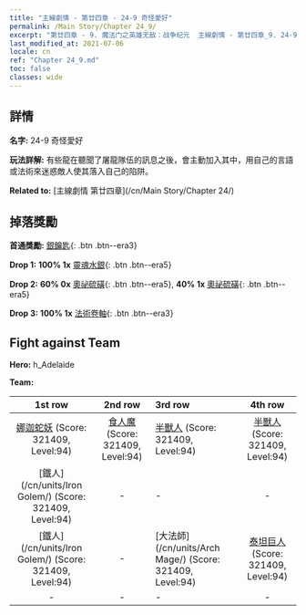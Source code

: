 ```yaml
---
title: "主線劇情 - 第廿四章 - 24-9 奇怪愛好"
permalink: /Main Story/Chapter 24_9/
excerpt: "第廿四章 - 9. 魔法门之英雄无敌：战争纪元  主線劇情 - 第廿四章_9. 24-9 奇怪愛好"
last_modified_at: 2021-07-06
locale: cn
ref: "Chapter 24_9.md"
toc: false
classes: wide
---
```


## 詳情

 **名字:** 24-9 奇怪愛好

 **玩法詳解:** 有些龍在聽聞了屠龍隊伍的訊息之後，會主動加入其中，用自己的言語或法術來迷惑敵人使其落入自己的陷阱。

 **Related to:** [主線劇情 第廿四章](/cn/Main Story/Chapter 24/)

## 掉落獎勵

 **首通獎勵:** [銀鑰匙](/cn/Items/con_693/){: .btn .btn--era3}

 **Drop 1:** **100% 1x** [靈魂水銀](/cn/Items/mat_84/){: .btn .btn--era5}

 **Drop 2:** **60% 0x** [奧祕硫磺](/cn/Items/mat_78/){: .btn .btn--era5}, **40% 1x** [奧祕硫磺](/cn/Items/mat_78/){: .btn .btn--era5}

 **Drop 3:** **100% 1x** [法術卷軸](/cn/Items/con_694/){: .btn .btn--era3}


## Fight against Team
 **Hero:** h_Adelaide

 **Team:**


  | 1st row | 2nd row | 3rd row | 4th row |
  |:----:|:----:|:----|:----:|
  | [娜迦蛇妖](/cn/units/Naga/) (Score: 321409, Level:94)  | [食人魔](/cn/units/Ogre/) (Score: 321409, Level:94)  | [半獸人](/cn/units/Orc/) (Score: 321409, Level:94)  | [半獸人](/cn/units/Orc/) (Score: 321409, Level:94)  |
  | [鐵人](/cn/units/Iron Golem/) (Score: 321409, Level:94)  | - | - | - |
  | [鐵人](/cn/units/Iron Golem/) (Score: 321409, Level:94)  | - | [大法師](/cn/units/Arch Mage/) (Score: 321409, Level:94)  | [泰坦巨人](/cn/units/Giant/) (Score: 321409, Level:94)  |
  | - | - | - | - |


